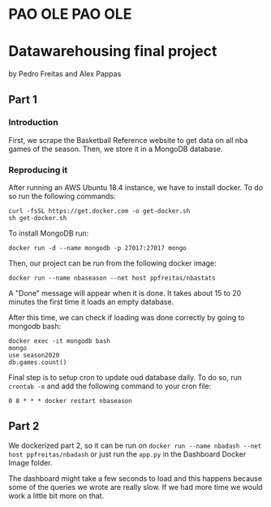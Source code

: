 # PAO OLE PAO OLE
# Datawarehousing final project
by Pedro Freitas and Alex Pappas

## Part 1

### Introduction

First, we scrape the Basketball Reference website to get data on all nba games of the season.
Then, we store it in a MongoDB database.

### Reproducing it

After running an AWS Ubuntu 18.4 instance, we have to install docker. To do so run the following commands:

```shell
curl -fsSL https://get.docker.com -o get-docker.sh
sh get-docker.sh
```

To install MongoDB run:
```shell
docker run -d --name mongodb -p 27017:27017 mongo
```

Then, our project can be run from the following docker image:

```shell
docker run --name nbaseason --net host ppfreitas/nbastats
```
A "Done" message will appear when it is done. It takes about 15 to 20 minutes the first time it loads an empty database.

After this time, we can check if loading was done correctly by going to mongodb bash:

```shell
docker exec -it mongodb bash
mongo
use season2020
db.games.count()
```

Final step is to setup cron to update oud database daily. To do so, run ```crontab -e``` and add the following command to your cron file:

```shell
0 8 * * * docker restart nbaseason
```
## Part 2

We dockerized part 2, so it can be run on ```docker run --name nbadash --net host ppfreitas/nbadash``` or just run the ```app.py``` in the Dashboard Docker Image folder.

The dashboard might take a few seconds to load and this happens because some of the queries we wrote are really slow. If we had more time we would work a little bit more on that.
